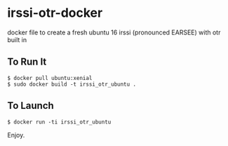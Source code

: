 # irssi-otr-docker
docker file to create a fresh ubuntu 16 irssi (pronounced EARSEE) with otr built in

## To Run It

`$ docker pull ubuntu:xenial`   
`$ sudo docker build -t irssi_otr_ubuntu .`

## To Launch

`$ docker run -ti irssi_otr_ubuntu`

Enjoy.
